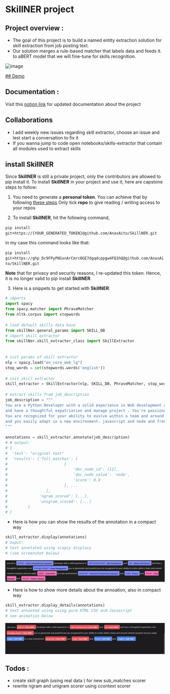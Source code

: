 # SkillNER project

## Project overview : 
- The goal of this project is to build a named entity extraction solution for skill extraction from job posting text.
- Our solution merges a rule-based matcher that labels data and feeds it. to aBERT model that we will fine-tune for skills recognition.

![image](https://user-images.githubusercontent.com/56308112/128958594-79813e72-b688-4a9a-9267-324f098d4b0c.png)

 
[## Demo](https://share.streamlit.io/anasaito/skillner_demo/index.py)

## Documentation : 
Visit this [notion link](https://sudsy-dill-008.notion.site/f6596c10b49545d5a740e0ecc21a5a46?v=801ba1af94a0484d8af732347c211fb0) for updated documentation about the project 



## Collaborations 
- I add weekly new issues regarding skill extractor, choose an issue and lest start a conversation to fix it 
- If you wanna jump to code open notebooks/skills-extractor that contain all modules used to extract skills 

## install SkillNER
Since **SkillNER** is still a private project, only the contributors are allowed to pip install it. To install **SkillNER** in your project and use it, here are capstone steps to follow:

1. You need to generate a **personal token**. You can achieve that by following [these steps](https://docs.github.com/en/github/authenticating-to-github/keeping-your-account-and-data-secure/creating-a-personal-access-token)
Only tick **repo** to give reading / writing access to your repos


2. To install **SkillNER**, hit the following command,


`pip install git+https://{YOUR_GENERATED_TOKEN}@github.com/AnasAito/SkillNER.git`


in my case this command looks like that:


`pip install git+https://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@github.com/AnasAito/SkillNER.git`


**Note** that for privacy and security reasons, I re-updated this token. Hence, it is no longer valid to pip install **SkillNER**.


3. Here is a snippets to get started with **SkillNER**:

```python
# imports
import spacy
from spacy.matcher import PhraseMatcher
from nltk.corpus import stopwords

# load default skills data base
from skillNer.general_params import SKILL_DB
# import skill extractor
from skillNer.skill_extractor_class import SkillExtractor


# init params of skill extractor
nlp = spacy.load("en_core_web_lg")
stop_words = set(stopwords.words('english'))

# init skill extractor
skill_extractor = SkillExtractor(nlp, SKILL_DB, PhraseMatcher, stop_words)

# extract skills from job_description
job_description = """
You are a Python Developer with a solid experience in Web development and  esx
and have a thoughtful expatriation and manage project . You're passionate and powerful.
You are recognized for your ability to evolve within a team and around common projects
and you easily adapt in a new environment. javascript and node and french and english
"""

annotations = skill_extractor.annotate(job_description)
# # output:
# {
#  'text': "original text"
#  'results': {'full_matches': [
#                         {
#                             'doc_node_id': [11],
#                             'doc_node_value': 'node',
#                             'score': 0.9
#                         }, ...
#                 ],
#              'ngram_scored': [...],
#              'unigram_scored': [...]
#         }
# }
```

- Here is how you can show the results of the annotation in a compact way
```python
skill_extractor.display(annotations)
# ouput:
# text annotated using scapcy displacy 
# (see screenshot below)
```

<img src="screenshots/annotated_text.png" alt="output of skill_extractor.display(annotations)">


- Here is how to show more details about the annoation, also in compact way

```python
skill_extractor.display_details(annotations)
# text annoated using using pure HTML CSS and Javascript 
# see animation below
```

<img src="screenshots/gif_visualizer.gif" alt="animation of skill_extractor.display_details(annotations)">


##  Todos :
- create skill graph (using real data ) for new sub_matches scorer 
- rewrite ngram and unigram scorer using ccontext scorer 
